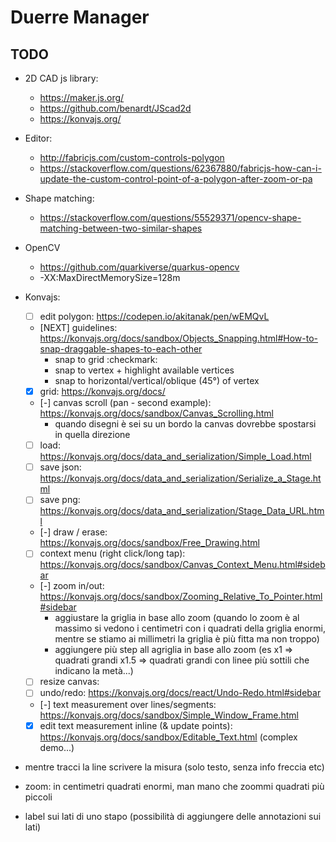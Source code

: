 # Duerre Manager

## TODO

- 2D CAD js library:
    - https://maker.js.org/
    - https://github.com/benardt/JScad2d
    - https://konvajs.org/

- Editor:
    - http://fabricjs.com/custom-controls-polygon
    - https://stackoverflow.com/questions/62367880/fabricjs-how-can-i-update-the-custom-control-point-of-a-polygon-after-zoom-or-pa

- Shape matching:
    - https://stackoverflow.com/questions/55529371/opencv-shape-matching-between-two-similar-shapes

- OpenCV
    - https://github.com/quarkiverse/quarkus-opencv
    - -XX:MaxDirectMemorySize=128m

- Konvajs:
    - [ ] edit polygon: https://codepen.io/akitanak/pen/wEMQvL
    - [NEXT] guidelines: https://konvajs.org/docs/sandbox/Objects_Snapping.html#How-to-snap-draggable-shapes-to-each-other
        - snap to grid :checkmark:
        - snap to vertex + highlight available vertices
        - snap to horizontal/vertical/oblique (45°) of vertex
    - [x] grid: https://konvajs.org/docs/
    - [-] canvas scroll (pan - second example): https://konvajs.org/docs/sandbox/Canvas_Scrolling.html
        - quando disegni è sei su un bordo la canvas dovrebbe spostarsi in quella direzione
    - [ ] load: https://konvajs.org/docs/data_and_serialization/Simple_Load.html
    - [ ] save json: https://konvajs.org/docs/data_and_serialization/Serialize_a_Stage.html
    - [ ] save png: https://konvajs.org/docs/data_and_serialization/Stage_Data_URL.html
    - [-] draw / erase: https://konvajs.org/docs/sandbox/Free_Drawing.html
    - [ ] context menu (right click/long tap): https://konvajs.org/docs/sandbox/Canvas_Context_Menu.html#sidebar
    - [-] zoom in/out: https://konvajs.org/docs/sandbox/Zooming_Relative_To_Pointer.html#sidebar
        - aggiustare la griglia in base allo zoom (quando lo zoom è al massimo si vedono i centimetri con i quadrati della griglia enormi, mentre se stiamo ai millimetri la griglia è più fitta ma non troppo)
        - aggiungere più step all agriglia in base allo zoom (es x1 => quadrati grandi x1.5 => quadrati grandi con linee più sottili che indicano la metà...)
    - [ ] resize canvas:
    - [ ] undo/redo: https://konvajs.org/docs/react/Undo-Redo.html#sidebar
    - [-] text measurement over lines/segments: https://konvajs.org/docs/sandbox/Simple_Window_Frame.html 
    - [x] edit text measurement inline (& update points): https://konvajs.org/docs/sandbox/Editable_Text.html (complex demo...)

- mentre tracci la line scrivere la misura (solo testo, senza info freccia etc)
- zoom: in centimetri quadrati enormi, man mano che zoommi quadrati più piccoli
- label sui lati di uno stapo (possibilità di aggiungere delle annotazioni sui lati)
